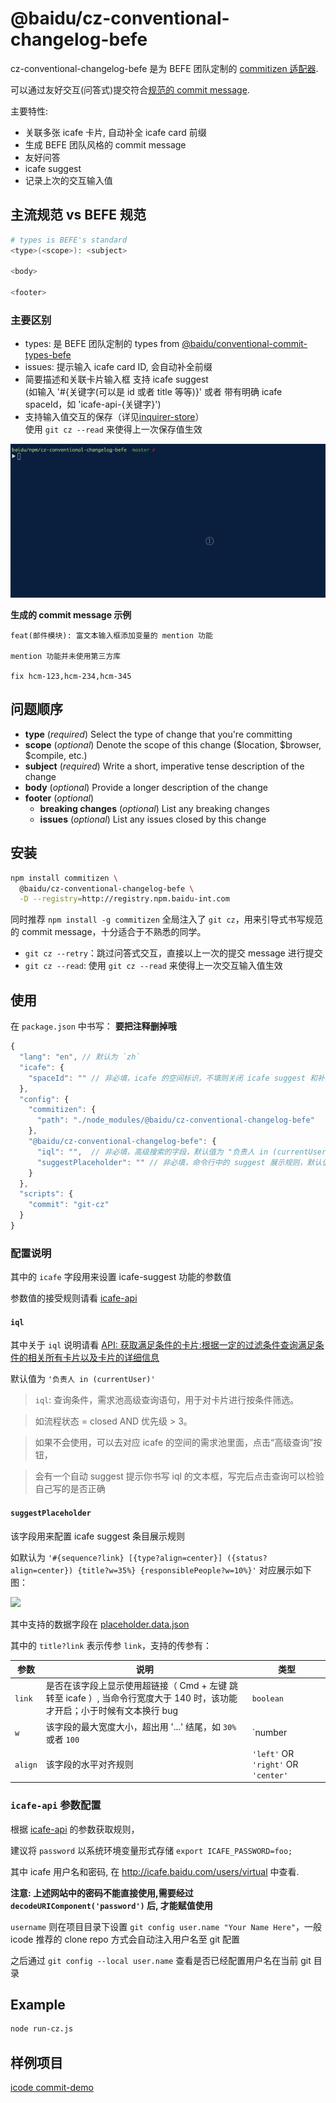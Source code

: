 # @baidu/cz-conventional-changelog-befe

cz-conventional-changelog-befe 是为 BEFE 团队定制的 [commitizen 适配器](https://github.com/commitizen/cz-cli#adapters).

可以通过友好交互(问答式)提交符合[规范的 commit message](https://www.conventionalcommits.org/).

主要特性:

- 关联多张 icafe 卡片, 自动补全 icafe card 前缀
- 生成 BEFE 团队风格的 commit message
- 友好问答
- icafe suggest
- 记录上次的交互输入值

## 主流规范 vs BEFE 规范

```bash
# types is BEFE's standard
<type>(<scope>): <subject>

<body>

<footer>
```

### 主要区别

- types: 是 BEFE 团队定制的 types from [@baidu/conventional-commit-types-befe](http://gitlab.baidu.com/be-fe/conventional-commit-types-befe)
- issues: 提示输入 icafe card ID, 会自动补全前缀
- 简要描述和关联卡片输入框 支持 icafe suggest  
  (如输入 '#{关键字(可以是 id 或者 title 等等)}' 或者 带有明确 icafe spaceId，如 'icafe-api-{关键字}')
- 支持输入值交互的保存（详见[inquirer-store](https://github.com/imcuttle/inquirer-store)）  
  使用 `git cz --read` 来使得上一次保存值生效

![](./snapshot.gif)

**生成的 commit message 示例**

```text
feat(邮件模块): 富文本输入框添加变量的 mention 功能

mention 功能并未使用第三方库

fix hcm-123,hcm-234,hcm-345
```

## 问题顺序

- **type** (_required_)
  Select the type of change that you're committing
- **scope** (_optional_)
  Denote the scope of this change ($location, $browser, $compile, etc.)
- **subject** (_required_)
  Write a short, imperative tense description of the change
- **body** (_optional_)
  Provide a longer description of the change
- **footer** (_optional_)
  - **breaking changes** (_optional_)
    List any breaking changes
  - **issues** (_optional_)
    List any issues closed by this change

## 安装

```bash
npm install commitizen \
  @baidu/cz-conventional-changelog-befe \
  -D --registry=http://registry.npm.baidu-int.com
```

同时推荐 `npm install -g commitizen`
全局注入了 `git cz`，用来引导式书写规范的 commit message，十分适合于不熟悉的同学。

- `git cz --retry`：跳过问答式交互，直接以上一次的提交 message 进行提交
- `git cz --read`: 使用 `git cz --read` 来使得上一次交互输入值生效

## 使用

在 `package.json` 中书写：
**要把注释删掉哦**

```javascript
{
  "lang": "en", // 默认为 `zh`
  "icafe": {
    "spaceId": "" // 非必填，icafe 的空间标识，不填则关闭 icafe suggest 和补全功能。如 "befe-erp"
  },
  "config": {
    "commitizen": {
      "path": "./node_modules/@baidu/cz-conventional-changelog-befe"
    },
    "@baidu/cz-conventional-changelog-befe": {
      "iql": "",  // 非必填，高级搜索的字段，默认值为 "负责人 in (currentUser)"
      "suggestPlaceholder": "" // 非必填，命令行中的 suggest 展示规则，默认值 "#{sequence} [{type?align=center}] ({status?align=center}) {title?link}  {responsiblePeople?w=20}"
    }
  },
  "scripts": {
    "commit": "git-cz"
  }
}
```

### 配置说明

其中的 `icafe` 字段用来设置 icafe-suggest 功能的参数值

参数值的接受规则请看 [icafe-api](http://gitlab.baidu.com/be-fe/icafe-api#%E5%A6%82%E4%BD%95%E8%AE%BE%E7%BD%AE%E7%94%A8%E6%88%B7%E5%90%8D%E5%AF%86%E7%A0%81%E7%AD%89%E9%BB%98%E8%AE%A4%E5%8F%82%E6%95%B0)

#### `iql`

其中关于 `iql` 说明请看 [API: 获取满足条件的卡片:根据一定的过滤条件查询满足条件的相关所有卡片以及卡片的详细信息](http://wiki.baidu.com/pages/viewpage.action?pageId=457513331)

默认值为 `'负责人 in (currentUser)'`

> `iql`: 查询条件，需求池高级查询语句，用于对卡片进行按条件筛选。

> 如流程状态 = closed AND 优先级 > 3。

> 如果不会使用，可以去对应 icafe 的空间的需求池里面，点击“高级查询”按钮，

> 会有一个自动 suggest 提示你书写 iql 的文本框，写完后点击查询可以检验自己写的是否正确

#### `suggestPlaceholder`

该字段用来配置 icafe suggest 条目展示规则

如默认为 `'#{sequence?link} [{type?align=center}] ({status?align=center}) {title?w=35%} {responsiblePeople?w=10%}'` 对应展示如下图：

![](http://obu9je6ng.bkt.clouddn.com//1539780509.png?imageMogr2/thumbnail/!100p)

其中支持的数据字段在 [placeholder.data.json](./__tests__/fixture/placeholder.data.json)

其中的 `title?link` 表示传参 `link`，支持的传参有：

| 参数    | 说明                                                                                                                     | 类型                                |
| ------- | ------------------------------------------------------------------------------------------------------------------------ | ----------------------------------- |
| `link`  | 是否在该字段上显示使用超链接（ Cmd + 左键 跳转至 icafe ）, 当命令行宽度大于 140 时，该功能才开启；小于时候有文本换行 bug | `boolean`                           |
| `w`     | 该字段的最大宽度大小，超出用 '...' 结尾，如 `30%` 或者 `100`                                                             | `number|string`                     |
| `align` | 该字段的水平对齐规则                                                                                                     | `'left'` OR `'right'` OR `'center'` |

### `icafe-api` 参数配置

根据 [icafe-api](http://gitlab.baidu.com/be-fe/icafe-api#%E5%A6%82%E4%BD%95%E8%AE%BE%E7%BD%AE%E7%94%A8%E6%88%B7%E5%90%8D%E5%AF%86%E7%A0%81%E7%AD%89%E9%BB%98%E8%AE%A4%E5%8F%82%E6%95%B0) 的参数获取规则，

建议将 `password` 以系统环境变量形式存储 `export ICAFE_PASSWORD=foo;`

其中 icafe 用户名和密码, 在 http://icafe.baidu.com/users/virtual 中查看.

**注意: 上述网站中的密码不能直接使用,需要经过 `decodeURIComponent('password')` 后, 才能赋值使用**

`username` 则在项目目录下设置 `git config user.name "Your Name Here"`，一般 icode 推荐的 clone repo 方式会自动注入用户名至 git 配置

之后通过 `git config --local user.name` 查看是否已经配置用户名在当前 git 目录

## Example

```bash
node run-cz.js
```

## 样例项目

[icode commit-demo](http://icode.baidu.com/repos/baidu/personal-code/commit-demo)
